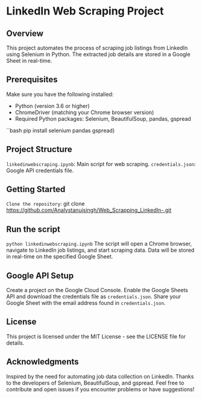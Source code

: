 # LinkedIn Web Scraping Project

## Overview

This project automates the process of scraping job listings from LinkedIn using Selenium in Python. The extracted job details are stored in a Google Sheet in real-time.

## Prerequisites

Make sure you have the following installed:

- Python (version 3.6 or higher)
- ChromeDriver (matching your Chrome browser version)
- Required Python packages: Selenium, BeautifulSoup, pandas, gspread

``bash
pip install selenium pandas gspread)

## Project Structure
`linkedinwebscraping.ipynb`: Main script for web scraping.
`credentials.json`: Google API credentials file.

## Getting Started
`Clone the repository`: git clone https://github.com/Analystanujsingh/Web_Scrapping_LinkedIn-.git

## Run the script
`python linkedinwebscraping.ipynb`
The script will open a Chrome browser, navigate to LinkedIn job listings, and start scraping data. Data will be stored in real-time on the specified Google Sheet.

## Google API Setup
Create a project on the Google Cloud Console.
Enable the Google Sheets API and download the credentials file as `credentials.json`.
Share your Google Sheet with the email address found in `credentials.json`.

## License
This project is licensed under the MIT License - see the LICENSE file for details.

## Acknowledgments
Inspired by the need for automating job data collection on LinkedIn.
Thanks to the developers of Selenium, BeautifulSoup, and gspread.
Feel free to contribute and open issues if you encounter problems or have suggestions!
